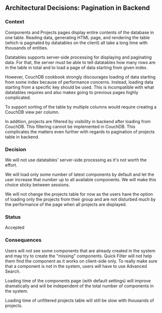 [//]: # (Copyright Siemens AG, 2017.)
[//]: # (Part of the SW360 Portal Project.)
[//]: # ()
[//]: # (SPDX-License-Identifier: EPL-1.0)
[//]: # ()
[//]: # (All rights reserved. This program and the accompanying materials)
[//]: # (are made available under the terms of the Eclipse Public License v1.0)
[//]: # (which accompanies this distribution, and is available at)
[//]: # (http://www.eclipse.org/legal/epl-v10.html)

## Architectural Decisions: Pagination in Backend

### Context
  Components and Projects pages display entire contents of the database in one table. Reading data, generating HTML 
  page, and rendering the table (which is paginated by datatables on the client) all take a long time with thousands of 
  entities.
  
  Datatables supports server-side processing for displaying and paginating data. For that, the server must be able to
  tell datatables how many rows are in the table in total and to load a page of data starting from given index.
  
  However, CouchDB cookbook strongly discourages loading of data starting from some index because of performance 
  concerns. Instead, loading data starting from a specific key should be used. This is incompatible with what datatables
  requires and also makes going to previous pages highly complicated.
  
  To support sorting of the table by multiple columns would require creating a CouchDB view per column.
  
  In addition, projects are filtered by visibility in backend after loading from CouchDB. This filtering cannot be
  implemented in CouchDB. This complicates the matters even further with regards to pagination of projects table in
  backend.

### Decision
  We will not use datatables' server-side processing as it's not worth the effort.
  
  We will load only some number of latest components by default and let the user increase that number up to all
  available components. We will make this choice sticky between sessions.
  
  We will not change the projects table for now as the users have the option of loading only the projects from their
  group and are not disturbed much by the performance of the page when all projects are displayed.
 
### Status
  Accepted

### Consequences
  Users will not see some components that are already created in the system and may try to create the "missing"
  components. Quick Filter will not help them find the component as it works on client-side only.
  To really make sure that a component is not in the system, users will have to use Advanced Search.
  
  Loading time of the components page (with default settings) will improve dramatically and will be independent of
  the total number of components in the system.
  
  Loading time of unfiltered projects table will still be slow with thousands of projects.
